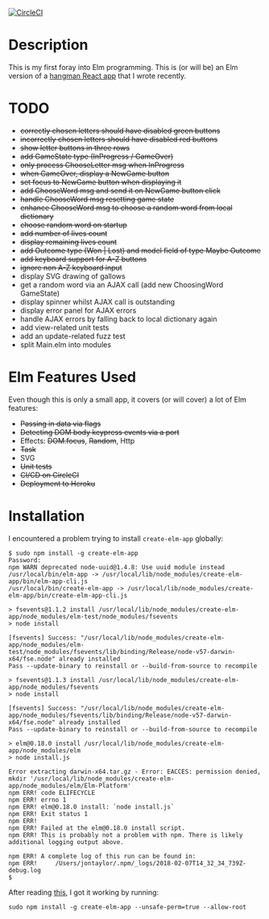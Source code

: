 [![CircleCI](https://circleci.com/gh/taylorjg/hangman-elm/tree/master.svg?style=svg)](https://circleci.com/gh/taylorjg/hangman-elm/tree/master)

# Description

This is my first foray into Elm programming.
This is (or will be) an Elm version of a [hangman React app](https://github.com/taylorjg/hangman) that I wrote recently.

# TODO

* ~~correctly chosen letters should have disabled green buttons~~
* ~~incorrectly chosen letters should have disabled red buttons~~
* ~~show letter buttons in three rows~~
* ~~add GameState type (InProgress / GameOver)~~
* ~~only process ChooseLetter msg when InProgress~~
* ~~when GameOver, display a NewGame button~~
* ~~set focus to NewGame button when displaying it~~
* ~~add ChooseWord msg and send it on NewGame button click~~
* ~~handle ChooseWord msg resetting game state~~
* ~~enhance ChooseWord msg to choose a random word from local dictionary~~
* ~~choose random word on startup~~
* ~~add number of lives count~~
* ~~display remaining lives count~~
* ~~add Outcome type (Won | Lost) and model field of type Maybe Outcome~~
* ~~add keyboard support for A-Z buttons~~
* ~~ignore non A-Z keyboard input~~
* display SVG drawing of gallows
* get a random word via an AJAX call (add new ChoosingWord GameState)
* display spinner whilst AJAX call is outstanding
* display error panel for AJAX errors
* handle AJAX errors by falling back to local dictionary again
* add view-related unit tests
* add an update-related fuzz test
* split Main.elm into modules

# Elm Features Used

Even though this is only a small app, it covers (or will cover) a lot of Elm features:

* ~~Passing in data via flags~~
* ~~Detecting DOM body keypress events via a port~~
* Effects: ~~DOM.focus~~, ~~Random~~, Http
* ~~Task~~
* SVG
* ~~Unit tests~~
* ~~CI/CD on CircleCI~~
* ~~Deployment to Heroku~~

# Installation

I encountered a problem trying to install `create-elm-app` globally:

```
$ sudo npm install -g create-elm-app
Password:
npm WARN deprecated node-uuid@1.4.8: Use uuid module instead
/usr/local/bin/elm-app -> /usr/local/lib/node_modules/create-elm-app/bin/elm-app-cli.js
/usr/local/bin/create-elm-app -> /usr/local/lib/node_modules/create-elm-app/bin/create-elm-app-cli.js

> fsevents@1.1.2 install /usr/local/lib/node_modules/create-elm-app/node_modules/elm-test/node_modules/fsevents
> node install

[fsevents] Success: "/usr/local/lib/node_modules/create-elm-app/node_modules/elm-test/node_modules/fsevents/lib/binding/Release/node-v57-darwin-x64/fse.node" already installed
Pass --update-binary to reinstall or --build-from-source to recompile

> fsevents@1.1.3 install /usr/local/lib/node_modules/create-elm-app/node_modules/fsevents
> node install

[fsevents] Success: "/usr/local/lib/node_modules/create-elm-app/node_modules/fsevents/lib/binding/Release/node-v57-darwin-x64/fse.node" already installed
Pass --update-binary to reinstall or --build-from-source to recompile

> elm@0.18.0 install /usr/local/lib/node_modules/create-elm-app/node_modules/elm
> node install.js

Error extracting darwin-x64.tar.gz - Error: EACCES: permission denied, mkdir '/usr/local/lib/node_modules/create-elm-app/node_modules/elm/Elm-Platform'
npm ERR! code ELIFECYCLE
npm ERR! errno 1
npm ERR! elm@0.18.0 install: `node install.js`
npm ERR! Exit status 1
npm ERR!
npm ERR! Failed at the elm@0.18.0 install script.
npm ERR! This is probably not a problem with npm. There is likely additional logging output above.

npm ERR! A complete log of this run can be found in:
npm ERR!     /Users/jontaylor/.npm/_logs/2018-02-07T14_32_34_739Z-debug.log
$ 
```

After reading [this](https://github.com/gdotdesign/elm-github-install/issues/21), I got it working by running:

```
sudo npm install -g create-elm-app --unsafe-perm=true --allow-root
```

